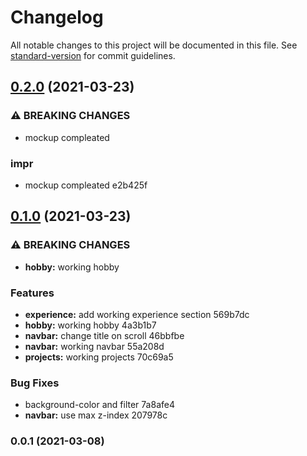 # Changelog

All notable changes to this project will be documented in this file. See [standard-version](https://github.com/conventional-changelog/standard-version) for commit guidelines.

## [0.2.0](///compare/v0.1.0...v0.2.0) (2021-03-23)


### ⚠ BREAKING CHANGES

* mockup compleated

### impr

* mockup compleated e2b425f

## [0.1.0](///compare/v0.0.1...v0.1.0) (2021-03-23)


### ⚠ BREAKING CHANGES

* **hobby:** working hobby

### Features

* **experience:** add working experience section 569b7dc
* **hobby:** working hobby 4a3b1b7
* **navbar:** change title on scroll 46bbfbe
* **navbar:** working navbar 55a208d
* **projects:** working projects 70c69a5


### Bug Fixes

* background-color and filter 7a8afe4
* **navbar:** use max z-index 207978c

### 0.0.1 (2021-03-08)
